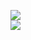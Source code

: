 [![](https://img.shields.io/badge/Made%20With-Github%20Spray-lightgrey.svg?style=for-the-badge&logo=github)](https://github.com/Annihil/github-spray#1490)  
[![](https://i.imgur.com/2DrTn0Z.gif)](https://github.com/Annihil/github-spray)